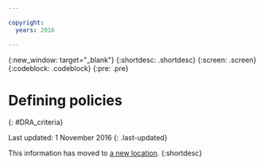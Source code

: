 ```yaml
---

copyright:
  years: 2016

---
```


{:new_window: target="_blank"}
{:shortdesc: .shortdesc}
{:screen: .screen}
{:codeblock: .codeblock}
{:pre: .pre}

# Defining policies
{: #DRA_criteria}

Last updated: 1 November 2016
{: .last-updated}

This information has moved to [a new location](/docs/services/DevOpsInsights/index.html).
{:shortdesc}

